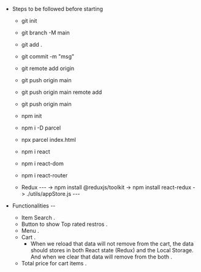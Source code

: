 * Steps to be followed before starting
    - git init
    - git branch -M main
    - git add .
    - git commit -m "msg"
    - git remote add origin <Repo Link>
    - git push origin main
    - git push origin main remote add <Repo Link>
    - git push origin main
    - npm init
    - npm i -D parcel
    - npx parcel index.html
    - npm i react
    - npm i react-dom
    - npm i react-router

    - Redux ---
        -> npm install @reduxjs/toolkit
        -> npm install react-redux
        -> ./utils/appStore.js ---

* Functionalities --
    - Item Search .
    - Button to show Top rated restros .
    - Menu .
    - Cart .
        - When we reload that data will not remove from the cart, the data should stores in both      React state (Redux) and the Local Storage. And when we clear that data will remove from the both .
    - Total price for cart items .
